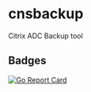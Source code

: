 # cnsbackup
Citrix ADC Backup tool


## Badges
[![Go Report Card](https://goreportcard.com/badge/github.com/jantytgat/cnsbackup)](https://goreportcard.com/report/github.com/jantytgat/cnsbackup)